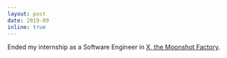 ```yaml
---
layout: post
date: 2019-09 
inline: true
---
```


Ended my internship as a Software Engineer in [X, the Moonshot Factory](https://x.company/).
